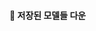 #### 🔗 저장된 모델들 다운 <a href="https://drive.google.com/drive/folders/15WG4-O-96PkiDtiBw36mPI14cvI1IpBw">
